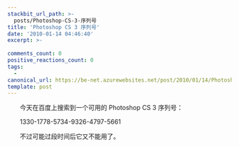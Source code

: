 ```yaml
---
stackbit_url_path: >-
  posts/Photoshop-CS-3-序列号
title: 'Photoshop CS 3 序列号'
date: '2010-01-14 04:46:40'
excerpt: >-
  
comments_count: 0
positive_reactions_count: 0
tags: 
  - 
canonical_url: https://be-net.azurewebsites.net/post/2010/01/14/Photoshop-CS-3-序列号
template: post
---
```

<div style="text-indent: 2em"><p>今天在百度上搜索到一个可用的 Photoshop CS 3 序列号：</p><p>1330-1778-5734-9326-4797-5661</p><p>不过可能过段时间后它又不能用了。</p></div>